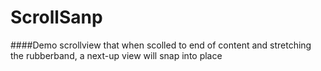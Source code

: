ScrollSanp
==========


####Demo scrollview that when scolled to end of content and stretching the rubberband, a next-up view will snap into place

